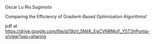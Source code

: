 

Oscar Lu
Riu Sugimoto

Comparing the Efficiency of Gradient-Based Optimization Algorithms!

pdf at  https://drive.google.com/file/d/19zV_5NltK_EgCVNRMuY_Y5T3hPsmia-v/view?usp=sharing
